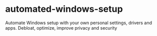 # automated-windows-setup
Automate Windows setup with your own personal settings, drivers and apps. Debloat, optimize, improve privacy and security
